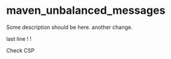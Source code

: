 # maven_unbalanced_messages

Some description should be here.
another change.



last line
!
!

Check CSP
